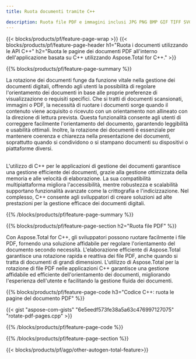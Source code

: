 ```yaml
---
title: Ruota documenti tramite C++ 

description: Ruota file PDF e immagini inclusi JPG PNG BMP GIF TIFF SVG tramite l'applicazione C++.
---
```


{{< blocks/products/pf/feature-page-wrap >}}
{{< blocks/products/pf/feature-page-header h1="Ruota i documenti utilizzando le API C++" h2="Ruota le pagine dei documenti PDF all'interno dell'applicazione basata su C++ utilizzando Aspose.Total for C++." >}}

{{% blocks/products/pf/feature-page-summary %}}

La rotazione dei documenti funge da funzione vitale nella gestione dei documenti digitali, offrendo agli utenti la possibilità di regolare l'orientamento dei documenti in base alle proprie preferenze di visualizzazione o requisiti specifici. Che si tratti di documenti scansionati, immagini o PDF, la necessità di ruotare i documenti sorge quando il contenuto viene acquisito o ricevuto con un orientamento non allineato con la direzione di lettura prevista. Questa funzionalità consente agli utenti di correggere facilmente l'orientamento del documento, garantendo leggibilità e usabilità ottimali. Inoltre, la rotazione dei documenti è essenziale per mantenere coerenza e chiarezza nella presentazione dei documenti, soprattutto quando si condividono o si stampano documenti su dispositivi o piattaforme diversi. <br /><br />

L'utilizzo di C++ per le applicazioni di gestione dei documenti garantisce una gestione efficiente dei documenti, grazie alla gestione ottimizzata della memoria e alle velocità di elaborazione. La sua compatibilità multipiattaforma migliora l'accessibilità, mentre robustezza e scalabilità supportano funzionalità avanzate come la crittografia e l'indicizzazione. Nel complesso, C++ consente agli sviluppatori di creare soluzioni ad alte prestazioni per la gestione efficace dei documenti digitali.

{{% /blocks/products/pf/feature-page-summary  %}}


{{% blocks/products/pf/feature-page-section  h2="Ruota file PDF" %}}

Con Aspose.Total for C++, gli sviluppatori possono ruotare facilmente i file PDF, fornendo una soluzione affidabile per regolare l'orientamento del documento secondo necessità. L'elaborazione efficiente di Aspose.Total garantisce una rotazione rapida e reattiva dei file PDF, anche quando si tratta di documenti di grandi dimensioni. L'utilizzo di Aspose.Total per la rotazione di file PDF nelle applicazioni C++ garantisce una gestione affidabile ed efficiente dell'orientamento dei documenti, migliorando l'esperienza dell'utente e facilitando la gestione fluida dei documenti.

{{% blocks/products/pf/feature-page-code h3="Codice C++: ruota le pagine del documento PDF" %}}

{{< gist "aspose-com-gists" "6e5eedf573fe38a5a63c476997127075" "rotate-pdf-pages.cpp" >}}

{{% /blocks/products/pf/feature-page-code  %}}

{{% /blocks/products/pf/feature-page-section %}}

{{< blocks/products/pf/agp/other-autogen-total-feature>}}